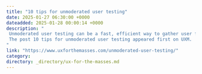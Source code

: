 ```yaml
---
title: "10 tips for unmoderated user testing"
date: 2025-01-27 06:30:00 +0000
dateadded: 2025-01-28 00:00:14 +0000
description: "  
 Unmoderated user testing can be a fast, efficient way to gather user feedback. Find out how to get the most out of it with these 10 tips. 
 The post 10 tips for unmoderated user testing appeared first on UXM. 
"
link: "https://www.uxforthemasses.com/unmoderated-user-testing/"
category:
directory: _directory/ux-for-the-masses.md
---
```

